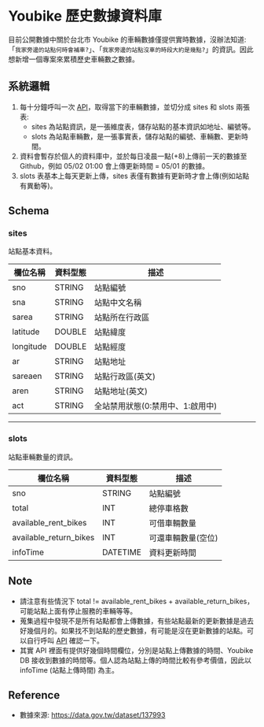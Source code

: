 # Youbike 歷史數據資料庫
目前公開數據中關於台北市 Youbike 的車輛數據僅提供實時數據，沒辦法知道:「`我家旁邊的站點何時會補車?`」、「`我家旁邊的站點沒車的時段大約是幾點?`」的資訊。因此想新增一個專案來累積歷史車輛數之數據。

## 系統邏輯
1. 每十分鐘呼叫一次 [API](https://tcgbusfs.blob.core.windows.net/dotapp/youbike/v2/youbike_immediate.json)，取得當下的車輛數據，並切分成 sites 和 slots 兩張表:
   - sites 為站點資訊，是一張維度表，儲存站點的基本資訊如地址、編號等。
   - slots 為站點車輛數，是一張事實表，儲存站點的編號、車輛數、更新時間。
2. 資料會暫存於個人的資料庫中，並於每日凌晨一點(+8)上傳前一天的數據至 Github，例如 05/02 01:00 會上傳更新時間 = 05/01 的數據。
3. slots 表基本上每天更新上傳，sites 表僅有數據有更新時才會上傳(例如站點有異動等)。

## Schema

### sites
站點基本資料。

| 欄位名稱 | 資料型態 | 描述     |
|----------|----------|----------|
| sno      | STRING   | 站點編號         |
| sna      | STRING   |  站點中文名稱        |
| sarea    | STRING   |  站點所在行政區        |
| latitude      | DOUBLE   | 站點緯度         |
| longitude      | DOUBLE   | 站點經度         |
| ar       | STRING   |  站點地址        |
| sareaen  | STRING   |  站點行政區(英文)        |
| aren     | STRING   | 站點地址(英文)         |
| act      | STRING   |  全站禁用狀態(0:禁用中、1:啟用中)        |
---

### slots
站點車輛數量的資訊。

| 欄位名稱 | 資料型態 | 描述     |
|----------|----------|----------|
| sno      | STRING   | 站點編號         |
| total      | INT      | 總停車格數         |
| available_rent_bikes      | INT   |  可借車輛數量        |
| available_return_bikes      | INT   |  可還車輛數量(空位)        |
| infoTime      | DATETIME      | 資料更新時間         


## Note
- 請注意有些情況下 total != available_rent_bikes + available_return_bikes，可能站點上面有停止服務的車輛等等。
- 蒐集過程中發現不是所有站點都會上傳數據，有些站點最新的更新數據是過去好幾個月的。如果找不到站點的歷史數據，有可能是沒在更新數據的站點。可以自行呼叫 [API](https://tcgbusfs.blob.core.windows.net/dotapp/youbike/v2/youbike_immediate.json) 確認一下。
- 其實 API 裡面有提供好幾個時間欄位，分別是站點上傳數據的時間、Youbike DB 接收到數據的時間等。個人認為站點上傳的時間比較有參考價值，因此以 infoTime (站點上傳時間) 為主。

## Reference
- 數據來源: https://data.gov.tw/dataset/137993
